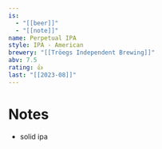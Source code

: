 ```yaml
---
is:
  - "[[beer]]"
  - "[[note]]"
name: Perpetual IPA
style: IPA - American
brewery: "[[Tröegs Independent Brewing]]"
abv: 7.5
rating: 👍
last: "[[2023-08]]"
---
```

# Notes
- solid ipa
